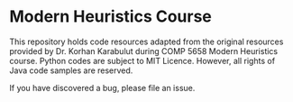 # Modern Heuristics Course 
This repository holds code resources adapted from the original resources provided by Dr. Korhan Karabulut during COMP 5658 Modern Heuristics course.
Python codes are subject to MIT Licence. However, all rights of Java code samples are reserved.

If you have discovered a bug, please file an issue.